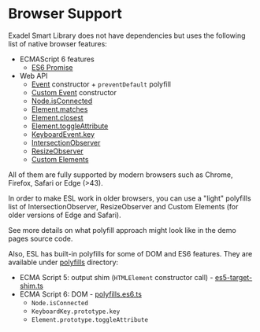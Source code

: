 # Browser Support

<a name="content"></a>

Exadel Smart Library does not have dependencies but uses the following list of native browser features:

- ECMAScript 6 features
    - [ES6 Promise](https://developer.mozilla.org/en-US/docs/Web/JavaScript/Reference/Global_Objects/Promise)
- Web API
    - [Event](https://developer.mozilla.org/en-US/docs/Web/API/Event) constructor + `preventDefault` polyfill
    - [Custom Event](https://developer.mozilla.org/en-US/docs/Web/API/CustomEvent) constructor
    - [Node.isConnected](https://developer.mozilla.org/en-US/docs/Web/API/Node/isConnected)
    - [Element.matches](https://developer.mozilla.org/en-US/docs/Web/API/Element/matches)
    - [Element.closest](https://developer.mozilla.org/en-US/docs/Web/API/Element/closest)
    - [Element.toggleAttribute](https://developer.mozilla.org/en-US/docs/Web/API/Element/toggleAttribute)
    - [KeyboardEvent.key](https://developer.mozilla.org/en-US/docs/Web/API/KeyboardEvent/key)
    - [IntersectionObserver](https://developer.mozilla.org/en-US/docs/Web/API/IntersectionObserver)
    - [ResizeObserver](https://developer.mozilla.org/en-US/docs/Web/API/ResizeObserver)
    - [Custom Elements](https://developer.mozilla.org/en-US/docs/Web/Web_Components/Using_custom_elements)

All of them are fully supported by modern browsers such as Chrome, Firefox, Safari or Edge (>43).

In order to make ESL work in older browsers, you can use a "light" polyfills list of IntersectionObserver, ResizeObserver and Custom Elements (for older versions of Edge and Safari).

See more details on what polyfill approach might look like in the demo pages source code.

Also, ESL has built-in polyfills for some of DOM and ES6 features. They are available under [polyfills](../src/polyfills) directory:
  - ECMA Script 5: output shim (`HTMLElement` constructor call) - [es5-target-shim.ts](../src/polyfills/es5-target-shim.ts)
  - ECMA Script 6: DOM - [polyfills.es6.ts](../src/polyfills/polyfills.es6.ts)
    - `Node.isConnected` 
    - `KeyboardKey.prototype.key` 
    - `Element.prototype.toggleAttribute` 

